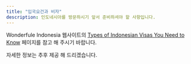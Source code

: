 ```yaml
---
title: "입국요건과 비자"
description: 인도네시아를 방문하시기 앞서 준비하셔야 할 사항입니다.
---
```


Wonderfule Indonesia 웹사이트의 [Types of Indonesian Visas You Need to Know](https://www.indonesia.travel/gb/en/trip-ideas/types-of-Indonesian-visas-you-need-to-know) 페이지를 참고 해 주시기 바랍니다.

자세한 정보는 추후 제공 해 드리겠습니다.
